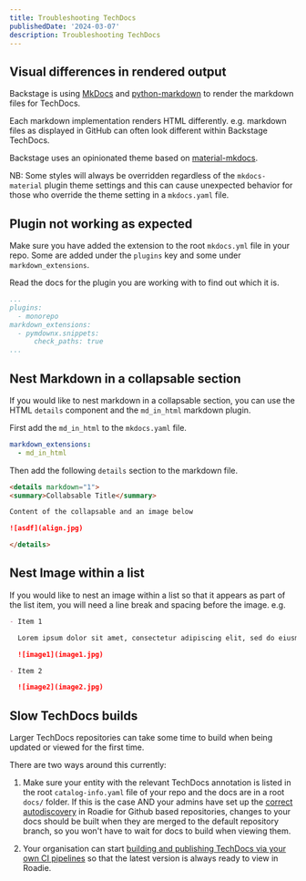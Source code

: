 ```yaml
---
title: Troubleshooting TechDocs
publishedDate: '2024-03-07'
description: Troubleshooting TechDocs
---
```



## Visual differences in rendered output
Backstage is using [MkDocs](https://www.mkdocs.org/user-guide/) and [python-markdown](https://python-markdown.github.io/) to render the markdown files for TechDocs. 

Each markdown implementation renders HTML differently. e.g. markdown files as displayed in GitHub can often look different within Backstage TechDocs.

Backstage uses an opinionated theme based on [material-mkdocs](https://github.com/backstage/mkdocs-techdocs-core#theme).

NB: Some styles will always be overridden regardless of the `mkdocs-material` plugin theme settings and this can cause unexpected behavior for those who override the theme setting in a `mkdocs.yaml` file.


## Plugin not working as expected
Make sure you have added the extension to the root `mkdocs.yml` file in your repo. Some are added under the `plugins` key and some under `markdown_extensions`. 

Read the docs for the plugin you are working with to find out which it is.

```yaml
...
plugins:
  - monorepo
markdown_extensions:
  - pymdownx.snippets:
      check_paths: true
... 
```

## Nest Markdown in a collapsable section

If you would like to nest markdown in a collapsable section, you can use the HTML `details` component and the `md_in_html` markdown plugin.

First add the `md_in_html` to the `mkdocs.yaml` file.

```yaml
markdown_extensions:
  - md_in_html
```

Then add the following `details` section to the markdown file.

```markdown
<details markdown="1">
<summary>Collabsable Title</summary>

Content of the collapsable and an image below

![asdf](align.jpg)

</details>
```

## Nest Image within a list

If you would like to nest an image within a list so that it appears as part of the list item, you will need a line break and spacing before the image. e.g.

```markdown
- Item 1

  Lorem ipsum dolor sit amet, consectetur adipiscing elit, sed do eiusmod tempor incididunt ut labore et dolore magna aliqua. Ut enim ad minim veniam, quis nostrud exercitation ullamco laboris nisi ut aliquip ex ea commodo consequat.

  ![image1](image1.jpg)

- Item 2

  ![image2](image2.jpg)
```

## Slow TechDocs builds

Larger TechDocs repositories can take some time to build when being updated or viewed for the first time. 

There are two ways around this currently:

1. Make sure your entity with the relevant TechDocs annotation is listed in the root `catalog-info.yaml` file of your repo and the docs are in a root `docs/` folder. If this is the case AND your admins have set up the [correct autodiscovery](/docs/integrations/github-discovery/#steps-to-add-new-auto-discovery-paths) in Roadie for Github based repositories, changes to your docs should be built when they are merged to the default repository branch, so you won't have to wait for docs to build when viewing them.

2. Your organisation can start [building and publishing TechDocs via your own CI pipelines](/docs/details/techdocs/build-via-ci) so that the latest version is always ready to view in Roadie. 

